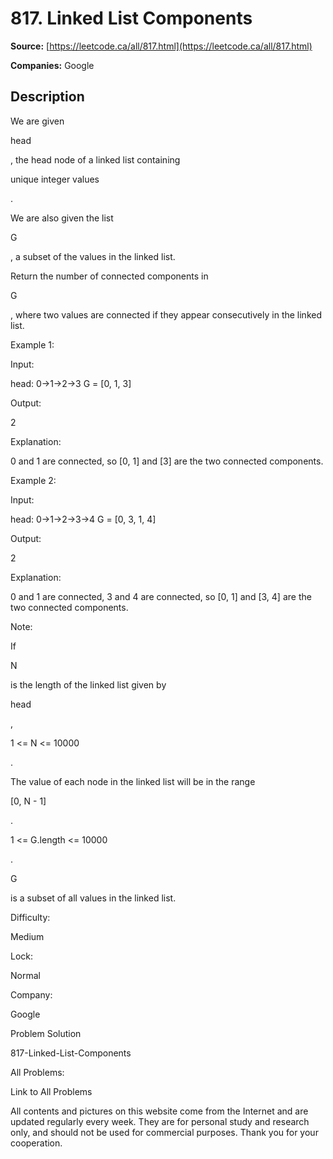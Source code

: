 # 817. Linked List Components

**Source:** [https://leetcode.ca/all/817.html](https://leetcode.ca/all/817.html)

**Companies:** Google

## Description

We are given

head

, the head node of a linked list
        containing

unique integer values

.

We are also given the list

G

, a subset of the values in the linked list.

Return the number of connected components in

G

, where two values are connected
        if they appear consecutively in the linked list.

Example 1:

Input:

head: 0->1->2->3
G = [0, 1, 3]

Output:

2

Explanation:

0 and 1 are connected, so [0, 1] and [3] are the two connected components.

Example 2:

Input:

head: 0->1->2->3->4
G = [0, 3, 1, 4]

Output:

2

Explanation:

0 and 1 are connected, 3 and 4 are connected, so [0, 1] and [3, 4] are the two connected components.

Note:

If

N

is the length of the linked list given by

head

,

1
            <= N <= 10000

.

The value of each node in the linked list will be in the range

[0, N - 1]

.

1 <= G.length <= 10000

.

G

is a subset of all values in the linked list.

Difficulty:

Medium

Lock:

Normal

Company:

Google

Problem Solution

817-Linked-List-Components

All Problems:

Link to All Problems

All contents and pictures on this website come from the Internet and are updated regularly every week. They are for personal study and research only, and should not be used for commercial purposes. Thank you for your cooperation.

